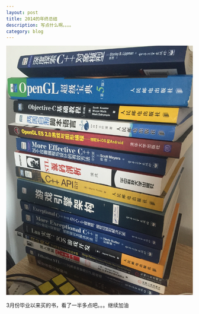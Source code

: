 ```yaml
---
layout: post
title: 2014的年终总结
description: 写点什么啊。。。。
category: blog
---
```


![](images/2014.JPG)

3月份毕业以来买的书，看了一半多点吧。。。继续加油



[Joshua]:    http://joshuastray.github.io  "Joshua"
